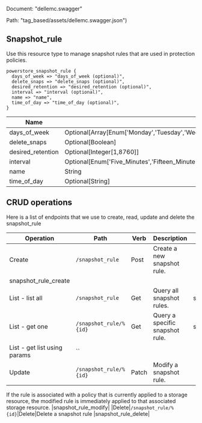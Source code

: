 Document: "dellemc.swagger"


Path: "tag_based/assets/dellemc.swagger.json")

## Snapshot_rule

Use this resource type to manage snapshot rules that are used in protection policies.

```puppet
powerstore_snapshot_rule {
  days_of_week => "days_of_week (optional)",
  delete_snaps => "delete_snaps (optional)",
  desired_retention => "desired_retention (optional)",
  interval => "interval (optional)",
  name => "name",
  time_of_day => "time_of_day (optional)",
}
```

| Name        | Type           | Required       |
| ------------- | ------------- | ------------- |
|days_of_week | Optional[Array[Enum['Monday','Tuesday','Wednesday','Thursday','Friday','Saturday','Sunday']]] | false |
|delete_snaps | Optional[Boolean] | false |
|desired_retention | Optional[Integer[1,8760]] | false |
|interval | Optional[Enum['Five_Minutes','Fifteen_Minutes','Thirty_Minutes','One_Hour','Two_Hours','Three_Hours','Four_Hours','Six_Hours','Eight_Hours','Twelve_Hours','One_Day']] | false |
|name | String | true |
|time_of_day | Optional[String] | false |



## CRUD operations

Here is a list of endpoints that we use to create, read, update and delete the snapshot_rule

| Operation | Path | Verb | Description | OperationID |
| ------------- | ------------- | ------------- | ------------- | ------------- |
|Create|`/snapshot_rule`|Post|Create a new snapshot rule.
|snapshot_rule_create|
|List - list all|`/snapshot_rule`|Get|Query all snapshot rules.|snapshot_rule_collection_query|
|List - get one|`/snapshot_rule/%{id}`|Get|Query a specific snapshot rule.|snapshot_rule_instance_query|
|List - get list using params|``||||
|Update|`/snapshot_rule/%{id}`|Patch|Modify a snapshot rule.

If the rule is associated with a policy that is currently applied to
a storage resource, the modified rule is immediately applied
to that associated storage resource.
|snapshot_rule_modify|
|Delete|`/snapshot_rule/%{id}`|Delete|Delete a snapshot rule
|snapshot_rule_delete|

